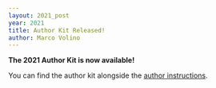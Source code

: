 ```yaml
---
layout: 2021_post
year: 2021
title: Author Kit Released!
author: Marco Volino
---
```



**The 2021 Author Kit is now available!**

You can find the author kit alongside the [author instructions]({{site.url}}/author-instructions).





